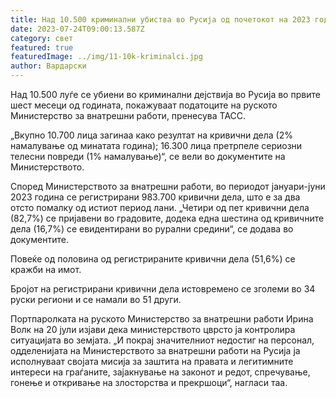 ```yaml
---
title: Над 10.500 криминални убиства во Русија од почетокот на 2023 година
date: 2023-07-24T09:00:13.587Z
category: свет
featured: true
featuredImage: ../img/11-10k-kriminalci.jpg
author: Вардарски
---
```

Над 10.500 луѓе се убиени во криминални дејствија во Русија во првите шест месеци од годината, покажуваат податоците на руското Министерство за внатрешни работи, пренесува ТАСС.

„Вкупно 10.700 лица загинаа како резултат на кривични дела (2% намалување од минатата година); 16.300 лица претрпеле сериозни телесни повреди (1% намалување)“, се вели во документите на Министерството.

Според Министерството за внатрешни работи, во периодот јануари-јуни 2023 година се регистрирани 983.700 кривични дела, што е за два отсто помалку од истиот период лани. „Четири од пет кривични дела (82,7%) се пријавени во градовите, додека една шестина од кривичните дела (16,7%) се евидентирани во рурални средини“, се додава во документите.

Повеќе од половина од регистрираните кривични дела (51,6%) се кражби на имот.

Бројот на регистрирани кривични дела истовремено се зголеми во 34 руски региони и се намали во 51 други.

Портпаролката на руското Министерство за внатрешни работи Ирина Волк на 20 јули изјави дека министерството цврсто ја контролира ситуацијата во земјата. „И покрај значителниот недостиг на персонал, одделенијата на Министерството за внатрешни работи на Русија ја исполнуваат својата мисија за заштита на правата и легитимните интереси на граѓаните, зајакнување на законот и редот, спречување, гонење и откривање на злосторства и прекршоци“, нагласи таа.